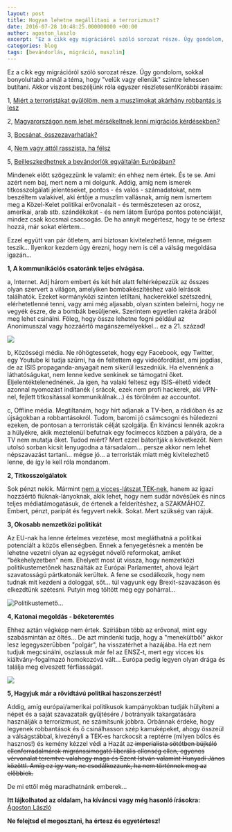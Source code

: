 ```yaml
---
layout: post
title: Hogyan lehetne megállítani a terrorizmust?
date: 2016-07-28 10:48:25.000000000 +00:00
author: agoston_laszlo
excerpt: "Ez a cikk egy migrációról szóló sorozat része. Úgy gondolom, sokkal bonyolultabb annál a téma, hogy 'velük vagy ellenük' szintre lehessen butítani. Akkor viszont beszéljünk róla egyszer részletesen!"
categories: blog
tags: [bevándorlás, migráció, muszlim]
---
```

Ez a cikk egy migrációról szóló sorozat része. Úgy gondolom, sokkal bonyolultabb annál a téma, hogy "velük vagy ellenük" szintre lehessen butítani. Akkor viszont beszéljünk róla egyszer részletesen!Korábbi írásaim:

1, [Miért a terroristákat gyűlölöm, nem a muszlimokat akárhány robbantás is lesz](http://agostonlaszlo.hu/hu/blog/57-fogom-e-vegre-gyulolni-a-muzulmanokat-ha-robbantas-lesz-az-eb-n)

2, [Magyarországon nem lehet mérsékeltnek lenni migrációs kérdésekben?](http://agostonlaszlo.hu/hu/blog/70-nem-vagyok-hulye-attol-meg-hogy-nem-kiabalok)

3, [Bocsánat, összezavarhatlak?](http://agostonlaszlo.hu/hu/blog/72-bocsanat-megzavarhatlak-a-gyuloletben-egy-pillanatra)

4, [Nem vagy attól rasszista, ha félsz](http://agostonlaszlo.hu/hu/blog/73-meg-jobban-osszezavarlak-nem-vagy-rasszista-ha-felsz)

5, [Beilleszkedhetnek a bevándorlók egyáltalán Európában?](http://agostonlaszlo.hu/hu/blog/74-beilleszkedhetnek-egyaltalan-a-bevandorlok-europaban)

Mindenek előtt szögezzünk le valamit: én ehhez nem értek. És te se. Ami azért nem baj, mert nem a mi dolgunk. Addig, amíg nem ismerek titkosszolgálati jelentéseket, pontos - és valós - számadatokat, nem beszéltem valakivel, aki értője a muszlim vallásnak, amíg nem ismertem meg a Közel-Kelet politikai erővonalait - és természetesen az orosz, amerikai, arab stb. szándékokat - és nem látom Európa pontos potenciálját, mindez csak kocsmai csacsogás. De ha annyit megértesz, hogy te se értesz hozzá, már sokat elértem...

Ezzel együtt van pár ötletem, ami biztosan kivitelezhető lenne, mégsem teszik... Ilyenkor kezdem úgy érezni, hogy nem is cél a válság megoldása igazán...



**1, A kommunikációs csatoránk teljes elvágása.**

a, Internet. Adj három embert és két hét alatt feltérképezzük az összes olyan szervert a világon, amelyiken bombakészítéshez való leírások találhatók. Ezeket kormányközi szinten letiltani, hackerekkel szétszedni, elérhetetlenné tenni, vagy ami még aljasabb, olyan szinten beleírni, hogy ne vegyék észre, de a bombák besüljenek. Szerintem egyetlen rakéta árából meg lehet csinálni. Főleg, hogy össze lehetne fogni például az Anonimusszal vagy hozzáértő magánszemélyekkel... ez a 21. század!

![]({{site.baseurl}}/https://drive.google.com/open?id=0B8_GBDEhwDIvZnFNaU54V1BLQ1E)

b, Közösségi média. Ne röhögtessetek, hogy egy Facebook, egy Twitter, egy Youtube ki tudja szűrni, ha én feltettem egy videófordítást, ami jogdías, de az ISIS propaganda-anyagait nem sikerül leszedniük. Ha elvennénk a láthatóságukat, nem lenne kedve senkinek se támogatni őket. Eljelentéktelenednének. Ja igen, ha valaki feltesz egy ISIS-éltető videót azonnal nyomozást indítanék ( srácok, ezek nem profi hackerek, aki VPN-nel, fejlett titkosítással kommunikálnak...) és törölném az accountot.

c, Offline média. Megtiltanám, hogy hírt adjanak a TV-ben, a rádióban és az újságokban a robbantásokról. Tudom, baromi jó csámcsogni és hüledezni ezeken, de pontosan a terroristák célját szolgálja. Én kiváncsi lennék azokra a hülyékre, akik meztelenül befutnak egy focimeccs közben a pályára, de a TV nem mutatja őket. Tudod miért? Mert ezzel bátorítják a következőt. Nem utolsó sorban kicsit lenyugodna a társadalom... persze akkor nem lehet népszavazást tartani... mégse jó... a terroristák miatt még kivitelezhető lenne, de így le kell róla mondanom.

**2, Titkosszolgálatok**

Sok pénzt nekik. Mármint [nem a vicces-látszat TEK-nek](http://index.hu/belfold/2016/03/24/esz_nelkul_nehez_lesz_harcolni_a_terroristak_ellen/), hanem az igazi hozzáértő fiúknak-lányoknak, akik lehet, hogy nem sudár növésűek és nincs teljes médiatámogatásuk, de értenek a felderítéshez, a SZAKMÁHOZ. Embert, pénzt, paripát és fegyvert nekik. Sokat. Mert szükség van rájuk.

**3, Okosabb nemzetközi politikát**

Az EU-nak ha lenne értelmes vezetése, most megláthatná a politikai potenciált a közös ellenségben. Ennek a fenyegetésnek a mentén be lehetne vezetni olyan az egységet növelő reformokat, amiket "békehelyzetben" nem. Ehelyett most üt vissza, hogy nemzetközi politikustemetőnek használták az Európai Parlamentet, ahová lejárt szavatosságú pártkatonák kerültek. A fene se csodálkozik, hogy nem tudnak mit kezdeni a dologgal, sőt... túl vagyunk egy Brexit-szavazáson és elkezdtünk szétesni. Putyin meg töltött még egy pohárral...

![Politikustemető...]({{site.baseurl}}/https://drive.google.com/open?id=0B8_GBDEhwDIvTEdxM1V6ZzE3SzA)

**4, Katonai megoldás - béketeremtés**

Ehhez aztán végképp nem értek. Szíriában több az erővonal, mint egy szabásmintán az öltés... De azt mindenki tudja, hogy a "menekültből" akkor lesz legegyszerűbben "polgár", ha visszatérhet a hazájába. Ha ezt nem tudjuk megcsinálni, oszlassuk már fel az ENSZ-t, mert egy vicces kis kiáltvány-fogalmazó homokozóvá vált... Európa pedig legyen olyan drága és találja meg elveszett férfiasságát.

![]({{site.baseurl}}/https://drive.google.com/open?id=0B8_GBDEhwDIvbk5CZDMxMEljTEU)

**5, Hagyjuk már a rövidtávú politikai haszonszerzést!**

Addig, amíg európai/amerikai politikusok kampányokban tudják hülyíteni a népet és a saját szavazataik gyűjtésére / botrányaik takargatására használják a terrorizmust, ne számítsunk jobbra. Orbánnak érdeke, hogy legyenek robbantások és ő csinálhasson szép kamuképeket, ahogy összeül a válságstábbal, kivezényli a TEK-es harckocsit a reptérre (milyen bölcs és hasznos!) és kemény kézzel védi a Hazát az<span style="text-decoration: line-through;"> imperialista sötétben bújkáló ellenforradalmárok migránssimogató liberális ellenség ellen, egyenes vérvonalat teremtve valahogy maga és Szent István valamint Hunyadi János közöttl. Amíg ez így van, ne csodálkozzunk, ha nem történnek meg az előbbiek.

De mi ettől még maradhatnánk emberek...

**Itt lájkolhatod az oldalam, ha kíváncsi vagy még hasonló írásokra:**
[Ágoston László](https://www.facebook.com/agostonlaszloartist) 

**Ne felejtsd el megosztani, ha értesz és egyetértesz!**
